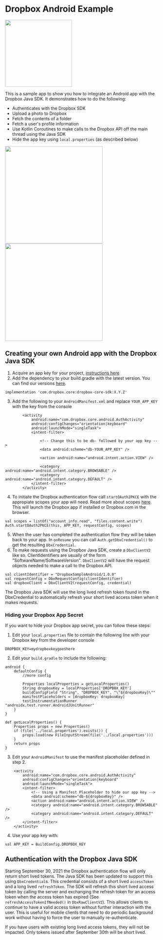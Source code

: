 # Dropbox Android Example
<img src="https://user-images.githubusercontent.com/10744793/125870299-b1079798-e3ba-4e51-a289-f2689dfc9905.png" width="220">


This is a sample app to show you how to integrate an Android app with the Dropbox Java SDK. It demonstrates how to do the following:
- Authenticates with the Dropbox SDK
- Upload a photo to Dropbox
- Fetch the contents of a folder
- Fetch a user's profile information
- Use Kotlin Coroutines to make calls to the Dropbox API off the main thread using the Java SDK
- Hide the app key using `local.properties` (as described below)


<img src="https://user-images.githubusercontent.com/10744793/125870219-87508fbd-56f8-4960-8ca4-d938a83069c7.png" width="320">  <img src="https://user-images.githubusercontent.com/10744793/125870223-22fff96c-e818-4884-b354-87c4bba0d08a.png" width="320">

## Creating your own Android app with the Dropbox Java SDK

1. Acquire an app key for your project, [instructions here](../../ReadMe.md#get-a-dropbox-api-key)
2. Add the dependency to your build.gradle with the latest version. You can find our versions [here](https://github.com/dropbox/dropbox-sdk-java/releases).
```
implementation 'com.dropbox.core:dropbox-core-sdk:X.Y.Z'
```
3. Add the following to your `AndroidManifest.xml` and replace `YOUR_APP_KEY` with the key from the console

```
        <activity
            android:name="com.dropbox.core.android.AuthActivity"
            android:configChanges="orientation|keyboard"
            android:launchMode="singleTask">
            <intent-filter>

                <!-- Change this to be db- followed by your app key -->
                <data android:scheme="db-YOUR_APP_KEY" />

                <action android:name="android.intent.action.VIEW" />

                <category android:name="android.intent.category.BROWSABLE" />
                <category android:name="android.intent.category.DEFAULT" />
            </intent-filter>
        </activity>
```
4. To initiate the Dropbox authentication flow call `startOAuth2PKCE` with the appropiate scopes your app will need. Read more about scopes [here](https://developers.dropbox.com/oauth-guide#dropbox-api-permissions). This will launch the Dropbox app if installed or Dropbox.com in the browser.
```
val scopes = listOf("account_info.read", "files.content.write")
Auth.startOAuth2PKCE(this, APP_KEY, requestConfig, scopes)
```
5. When the user has completed the authentication flow they will be taken back to your app. In `onResume` you can call `Auth.getDbxCredential()` to get the resulting `DbxCredential`.
6. To make requests using the Dropbox Java SDK, create a `DbxClientV2` like so. ClientIdentifiers are usually of the form "SoftwareName/SoftwareVersion". `DbxClientV2` will have the request objects needed to make a call to the Dropbox API.
```
val clientIdentifier = "DropboxSampleAndroid/1.0.0"
val requestConfig = DbxRequestConfig(clientIdentifier)
val dropboxClient = DbxClientV2(requestConfig, credential)
```
The Dropbox Java SDK will use the long lived refresh token found in the DbxCredential to automatically refresh your short lived access token when it makes requests.

### Hiding your Dropbox App Secret

If you want to hide your Dropbox app secret, you can follow these steps:
1. Edit your `local.properties` file to contain the following line with your Dropbox key from the developer console
```
DROPBOX_KEY=mydropboxkeygoeshere
```
2. Edit your `build.gradle` to include the following:
```
android {
    defaultConfig {
        //more config

        Properties localProperties = getLocalProperties()
        String dropboxKey = localProperties['DROPBOX_KEY']
        buildConfigField "String", "DROPBOX_KEY", "\"${dropboxKey}\""
        manifestPlaceholders = [dropboxKey: dropboxKey]
        testInstrumentationRunner "androidx.test.runner.AndroidJUnitRunner"
    }
}

def getLocalProperties() {
    Properties props = new Properties()
    if (file('../local.properties').exists()) {
        props.load(new FileInputStream(file('../local.properties')))
    }
    return props
}
```
3. Edit your `AndroidManifest` to use the manifest placeholder defined in step 2.
```
    <activity
        android:name="com.dropbox.core.android.AuthActivity"
        android:configChanges="orientation|keyboard"
        android:launchMode="singleTask">
        <intent-filter>
            <!-- Using a Manifest Placeholder to hide our app key -->
            <data android:scheme="db-${dropboxKey}" />
            <action android:name="android.intent.action.VIEW" />
            <category android:name="android.intent.category.BROWSABLE" />
            <category android:name="android.intent.category.DEFAULT" />
        </intent-filter>
    </activity>
```
4. Use your app key with:
```
val APP_KEY = BuildConfig.DROPBOX_KEY
```

## Authentication with the Dropbox Java SDK
Starting September 30, 2021 the Dropbox authentication flow will only return short lived tokens. The Java SDK has been updated to support this using `DbxCredential`s.
This credential consists of a short lived `accessToken` and a long lived `refreshToken`. The SDK will refresh this short lived access token by calling the server and exchanging the refresh token for an access token when the access token has expired (See `refreshAccessTokenIfNeeded()` in `DbxRawClientV2`).
This allows clients to continue to have a valid access token without further interaction with the user. This is useful for mobile clients that need to do periodic background work without having to force the user to manually re-authenticate.

If you have users with existing long lived access tokens, they will not be impacted. Only tokens issued after September 30th will be short lived.
